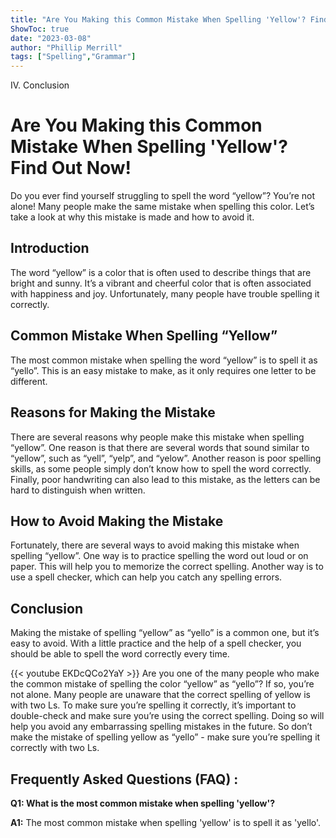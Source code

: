 ```yaml
---
title: "Are You Making this Common Mistake When Spelling 'Yellow'? Find Out Now!"
ShowToc: true 
date: "2023-03-08"
author: "Phillip Merrill" 
tags: ["Spelling","Grammar"]
---
```

IV. Conclusion

# Are You Making this Common Mistake When Spelling 'Yellow'? Find Out Now! 

Do you ever find yourself struggling to spell the word “yellow”? You’re not alone! Many people make the same mistake when spelling this color. Let’s take a look at why this mistake is made and how to avoid it. 

## Introduction 

The word “yellow” is a color that is often used to describe things that are bright and sunny. It’s a vibrant and cheerful color that is often associated with happiness and joy. Unfortunately, many people have trouble spelling it correctly. 

## Common Mistake When Spelling “Yellow”

The most common mistake when spelling the word “yellow” is to spell it as “yello”. This is an easy mistake to make, as it only requires one letter to be different. 

## Reasons for Making the Mistake 

There are several reasons why people make this mistake when spelling “yellow”. One reason is that there are several words that sound similar to “yellow”, such as “yell”, “yelp”, and “yelow”. Another reason is poor spelling skills, as some people simply don’t know how to spell the word correctly. Finally, poor handwriting can also lead to this mistake, as the letters can be hard to distinguish when written. 

## How to Avoid Making the Mistake 

Fortunately, there are several ways to avoid making this mistake when spelling “yellow”. One way is to practice spelling the word out loud or on paper. This will help you to memorize the correct spelling. Another way is to use a spell checker, which can help you catch any spelling errors. 

## Conclusion 

Making the mistake of spelling “yellow” as “yello” is a common one, but it’s easy to avoid. With a little practice and the help of a spell checker, you should be able to spell the word correctly every time.

{{< youtube EKDcQCo2YaY >}} 
Are you one of the many people who make the common mistake of spelling the color “yellow” as “yello”? If so, you’re not alone. Many people are unaware that the correct spelling of yellow is with two Ls. To make sure you’re spelling it correctly, it’s important to double-check and make sure you’re using the correct spelling. Doing so will help you avoid any embarrassing spelling mistakes in the future. So don’t make the mistake of spelling yellow as “yello” - make sure you’re spelling it correctly with two Ls.

## Frequently Asked Questions (FAQ) :
**Q1: What is the most common mistake when spelling 'yellow'?**

**A1:** The most common mistake when spelling 'yellow' is to spell it as 'yello'.





